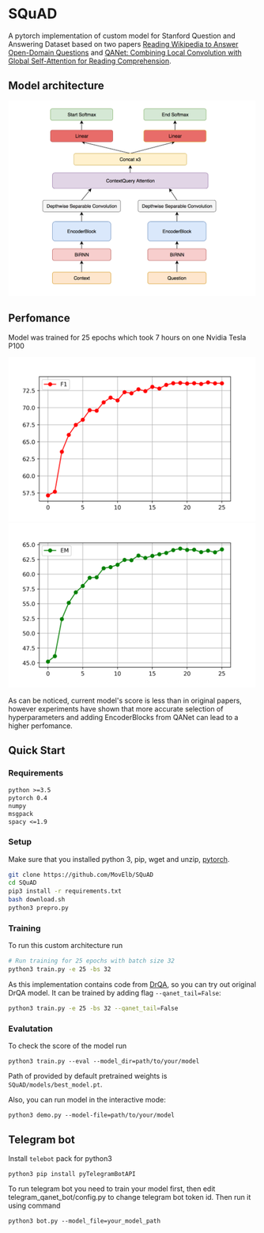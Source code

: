# SQuAD
A pytorch implementation of custom model for Stanford Question and Answering Dataset based on two papers [Reading Wikipedia to Answer Open-Domain Questions](http://www-cs.stanford.edu/people/danqi/papers/acl2017.pdf) and [QANet: Combining Local Convolution with Global Self-Attention for Reading Comprehension](https://arxiv.org/abs/1804.09541). 

## Model architecture
<img src="img/model.png" width="500">

## Perfomance
Model was trained for 25 epochs which took 7 hours on one Nvidia Tesla P100

<img src="img/f1.png" width="500"> <img src="img/em.png" width="500">

As can be noticed, current model's score is less than in original papers, however experiments have shown that more accurate selection of hyperparameters and adding EncoderBlocks from QANet can lead to a higher perfomance.

## Quick Start
### Requirements
	python >=3.5
	pytorch 0.4
	numpy
	msgpack
	spacy <=1.9
### Setup
Make sure that you installed python 3, pip, wget and unzip, [pytorch](http://pytorch.org/).

```bash
git clone https://github.com/MovElb/SQuAD
cd SQuAD
pip3 install -r requirements.txt
bash download.sh
python3 prepro.py
```

### Training
To run this custom architecture run

```bash
# Run training for 25 epochs with batch size 32
python3 train.py -e 25 -bs 32
```

As this implementation contains code from [DrQA](https://github.com/facebookresearch/DrQA), so you can try out original DrQA model. It can be trained by adding flag `--qanet_tail=False`:

```bash
python3 train.py -e 25 -bs 32 --qanet_tail=False
```



### Evalutation
To check the score of the model run

```
python3 train.py --eval --model_dir=path/to/your/model 
```
Path of provided by default pretrained weights is `SQuAD/models/best_model.pt`.

Also, you can run model in the interactive mode:

```
python3 demo.py --model-file=path/to/your/model
```

## Telegram bot
Install `telebot` pack for python3

```
python3 pip install pyTelegramBotAPI
```

To run telegram bot you need to train your model first, then edit telegram\_qanet_bot/config.py to change telegram bot token id. Then run it using command

```
python3 bot.py --model_file=your_model_path
```
